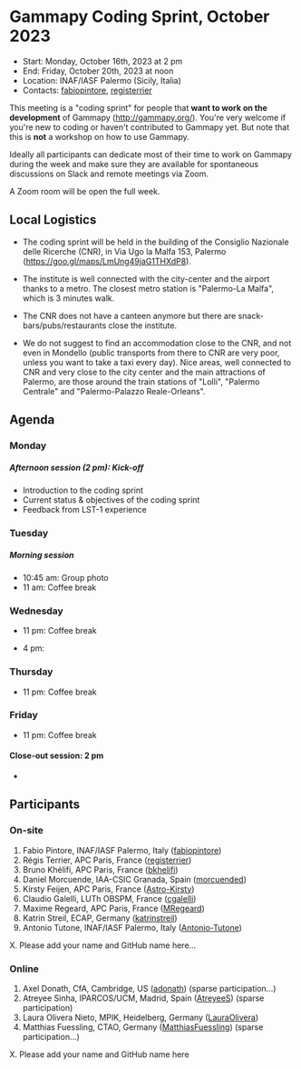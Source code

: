 # Gammapy Coding Sprint, October 2023

* Start: Monday, October 16th, 2023 at 2 pm
* End: Friday, October 20th, 2023 at noon
* Location: INAF/IASF Palermo (Sicily, Italia)
* Contacts: [fabiopintore](https://github.com/fabiopintore), [registerrier](https://https://github.com/github.com/registerrier)

This meeting is a "coding sprint" for people that **want to work on the development** of Gammapy
(http://gammapy.org/). You're very welcome if you're new to coding or haven't contributed to
Gammapy yet. But note that this is **not** a workshop on how to use Gammapy.

Ideally all participants can dedicate most of their time to work on Gammapy during the week and make sure they are available for spontaneous discussions on Slack and remote meetings via Zoom.

A Zoom room will be open the full week.

## Local Logistics

- The coding sprint will be held in the building of the Consiglio Nazionale delle Ricerche (CNR), in Via Ugo la Malfa 153, Palermo (https://goo.gl/maps/LmUng49jaG1THXdP8). 

- The institute is well connected with the city-center and the airport thanks to a metro. The closest metro station is "Palermo-La Malfa", which is 3 minutes walk.

- The CNR does not have a canteen anymore but there are snack-bars/pubs/restaurants close the institute. 

- We do not suggest to find an accommodation close to the CNR, and not even in Mondello (public transports from there to CNR are very poor, unless you want to take a taxi every day). Nice areas, well connected to CNR and very close to the city center and the main attractions of Palermo, are those around the train stations of "Lolli", "Palermo Centrale" and "Palermo-Palazzo Reale-Orleans".  


## Agenda


### Monday 
##### Afternoon session (2 pm): Kick-off
* Introduction to the coding sprint
* Current status & objectives of the coding sprint
* Feedback from LST-1 experience

### Tuesday

##### Morning session 

* 10:45 am: Group photo
* 11 am: Coffee break

### Wednesday

* 11 pm: Coffee break

* 4 pm: 

### Thursday 

* 11 pm: Coffee break


### Friday 

* 11 pm: Coffee break

#### Close-out session: 2 pm

* 

## Participants

### On-site

1. Fabio Pintore, INAF/IASF Palermo, Italy ([fabiopintore](https://github.com/fabiopintore))
2. Régis Terrier, APC Paris, France ([registerrier](https://github.com/registerrier))
3. Bruno Khélifi, APC Paris, France ([bkhelifi](https://github.com/bkhelifi))
4. Daniel Morcuende, IAA-CSIC Granada, Spain ([morcuended](https://github.com/morcuended))
5. Kirsty Feijen, APC Paris, France ([Astro-Kirsty](https://github.com/Astro-Kirsty))
6. Claudio Galelli, LUTh OBSPM, France ([cgalelli](https://github.com/cgalelli))
7. Maxime Regeard, APC Paris, France ([MRegeard](https://github.com/MRegeard))
8. Katrin Streil, ECAP, Germany ([katrinstreil](https://github.com/katrinstreil))
9. Antonio Tutone, INAF/IASF Palermo, Italy ([Antonio-Tutone](https://github.com/Antonio-Tutone))

X. Please add your name and GitHub name here...

### Online

1. Axel Donath, CfA, Cambridge, US ([adonath](https://github.com/adonath)) (sparse participation...)
2. Atreyee Sinha, IPARCOS/UCM, Madrid, Spain ([AtreyeeS](https://github.com/AtreyeeS)) (sparse participation)
3. Laura Olivera Nieto, MPIK, Heidelberg, Germany ([LauraOlivera](https://github.com/LauraOlivera))
4. Matthias Fuessling, CTAO, Germany ([MatthiasFuessling](https://github.com/MatthiasFuessling)) (sparse participation...)

X. Please add your name and GitHub name here
